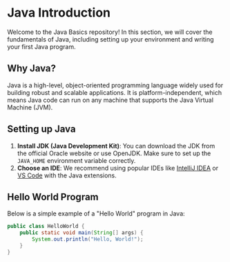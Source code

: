 # Java Introduction

Welcome to the Java Basics repository! In this section, we will cover the fundamentals of Java, including setting up your environment and writing your first Java program.

## Why Java?
Java is a high-level, object-oriented programming language widely used for building robust and scalable applications. It is platform-independent, which means Java code can run on any machine that supports the Java Virtual Machine (JVM).

## Setting up Java
1. **Install JDK (Java Development Kit)**: You can download the JDK from the official Oracle website or use OpenJDK. Make sure to set up the `JAVA_HOME` environment variable correctly.
2. **Choose an IDE**: We recommend using popular IDEs like [IntelliJ IDEA](https://www.jetbrains.com/idea/download/) or [VS Code](https://code.visualstudio.com/) with the Java extensions.

## Hello World Program

Below is a simple example of a "Hello World" program in Java:

```java
public class HelloWorld {
    public static void main(String[] args) {
        System.out.println("Hello, World!");
    }
}
